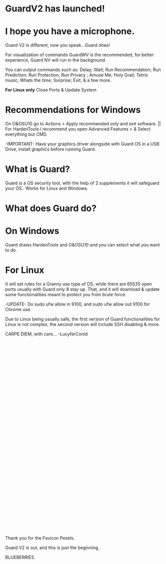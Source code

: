 # GuardV2 has launched!

# I hope you have a microphone.
Guard V2 is different, now you speak.. Guard does!

For visualization of commands GuardWV is the recommended, for better experience, Guard NV will run in the background.

You can output commands such as: 
Delay;
Wait; 
Run Recommendation; 
Run Prediction; 
Run Protection; 
Run Privacy ;
Amuse Me;
Holy Grail;
Tetris music;
Whats the time; 
Surprise;
Exit;
& a few more.

**For Linux only**
Close Ports & Update System


# Recommendations for Windows
 On O&OSU10 go to Actions > Apply recommended only and exit software. || For HardenTools I recommend you open Advanced Features > & Select everything but CMD.

-IMPORTANT-
Have your graphics driver alongside with Guard OS in a USB Drive, install graphics before running Guard.

# What is Guard?
 Guard is a OS security tool, with the help of 2 supplements it will safeguard your OS.. Works for Linux and Windows.

# What does Guard do?
   
   # On Windows
   Guard draws HardenTools and O&OSU10 and you can select what you want to do.

   # For Linux

   It will set rules for a Granny use type of OS, while there are 65535 open ports usually with Guard only 8 stay up.
   That, and it will download & update some functionalities meant to protect you from brute force.
   
   -UPDATE-
   Do sudo ufw allow in 9100, and sudo ufw allow out 9100 for Chrome use.
   
   Due to Linux being usually safe, the first version of Guard functionalities for Linux is not complex, the second version will include SSH disabling & more.

  

CARPE DIEM, with care...
-LucyferConid



<br><br><br><br><br><br><br><br><br><br><br><br><br><br><br><br><br><br><br><br><br><br><br><br><br><br><br><br><br><br><br><br><br><br><br><br>
































Thank you for the Favicon Pexels.

Guard V2 is out, and this is just the beginning.

BLUEBERRIES
